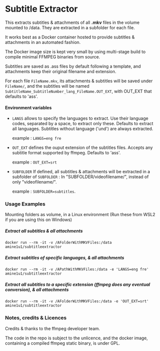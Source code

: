 # Subtitle Extractor

This extracts subtitles & attachments of all **.mkv** files in the volume mounted to /data. They are extracted in a subfolder for each file.

It works best as a Docker container hosted to provide subtitles & attachments in an automated fashion.

The Docker image size is kept very small by using multi-stage build to compile minimal FFMPEG binaries from source.

Subtitles are saved as .ass files by default following a template, and attachments keep their original filename and extension.

For each file `FileName.mkv`, its attachments & subtitles will be saved under `FileName/`, and the subtitles will be named `SubtitleName_SubtitleNumber_lang_FileName.OUT_EXT`, with OUT_EXT that defaults to 'ass'.

#### Environment variables

- `LANGS` allows to specify the languages to extract. Use their language codes, separated by a space, to extract only these. Defaults to extract all languages. Subtitles without language ('und') are always extracted.

   example : ```LANGS=eng fre```

- `OUT_EXT` defines the ouput extension of the subtitles files. Accepts any subtitle format supported by ffmpeg. Defaults to 'ass'.

   example : ```OUT_EXT=srt```

- `SUBFOLDER` If defined, all subtitles & attachments will be extracted in a subfolder of `SUBFOLDER` : In "SUBFOLDER/videofilename/", instead of only "videofilename/".

   example : ```SUBFOLDER=subtitles```.

### Usage Examples

Mounting folders as volume, in a Linux environment (Run these from WSL2 if you are using this on Windows)

##### Extract all subtitles & all attachments

``` {bash}
docker run --rm -it -v /AFolderWithMKVFiles:/data amine1u1/subtitleextractor
```

##### Extract subtitles of specific languages, & all attachments

```{bash}
docker run --rm -it -v /APathWithMKVFiles:/data -e 'LANGS=eng fre' amine1u1/subtitleextractor
```

##### Extract all subtitles to a specific extension (ffmpeg does any eventual conversion), & all attachments

```{bash}
docker run --rm -it -v /AFolderWithMKVFiles:/data -e 'OUT_EXT=srt' amine1u1/subtitleextractor
```

### Notes, credits & Licences
Credits & thanks to the ffmpeg developer team.

The code in the repo is subject to the unlicence, and the docker image, containing a compiled ffmpeg static binary, is under GPL.
